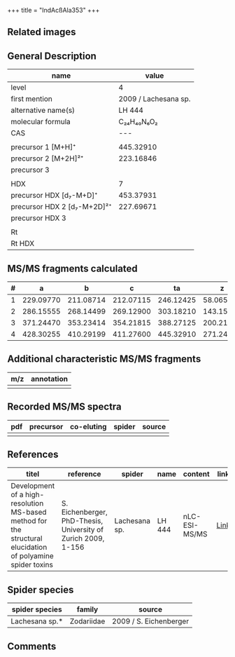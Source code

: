 +++
title = "IndAcßAla353"
+++

## Related images

## General Description

| name                        | value                |
|-----------------------------|----------------------|
| level                       | 4                    |
| first mention               | 2009 / Lachesana sp. |
| alternative name(s)         | LH 444               |
| molecular formula           | C₂₄H₄₀N₆O₂           |
| CAS                         | ---                  |
|                             |                      |
| precursor 1 [M+H]⁺          | 445.32910            |
| precursor 2 [M+2H]²⁺        | 223.16846            |
| precursor 3                 |                      |
|                             |                      |
| HDX                         | 7                    |
| precursor HDX   [d₇-M+D]⁺   | 453.37931            |
| precursor HDX 2 [d₇-M+2D]²⁺ | 227.69671            |
| precursor HDX 3             |                      |
|                             |                      |
| Rt                          |                      |
| Rt HDX                      |                      |

## MS/MS fragments calculated

| # | a         | b         | c         | ta        | z         | y         | tz        |
|---|-----------|-----------|-----------|-----------|-----------|-----------|-----------|
| 1 | 229.09770 | 211.08714 | 212.07115 | 246.12425 | 58.06567  | 41.03912  | 75.09222  |
| 2 | 286.15555 | 268.14499 | 269.12900 | 303.18210 | 143.15482 | 126.12827 | 160.18137 |
| 3 | 371.24470 | 353.23414 | 354.21815 | 388.27125 | 200.21267 | 183.18612 | 217.23922 |
| 4 | 428.30255 | 410.29199 | 411.27600 | 445.32910 | 271.24978 | 254.22323 | 288.27633 |

## Additional characteristic MS/MS fragments

| m/z       | annotation |
|-----------|------------|
|           |            |

## Recorded MS/MS spectra

| pdf | precursor | co-eluting | spider    | source                              |
|-----|-----------|------------|-----------|-------------------------------------|
|     |           |            |           |                                     |

## References

| titel     | reference   | spider    | name   | content  | link |
|-----------|-------------|-----------|--------|----------|-----|
| Development of a high-resolution MS-based method for the structural elucidation of polyamine spider toxins| S. Eichenberger, PhD-Thesis, University of Zurich 2009, 1-156 | Lachesana sp. | LH 444 | nLC-ESI-MS/MS | [Link](https://www.zora.uzh.ch/id/eprint/12787/1/Eichenberger.pdf) |

## Spider species

| spider species | family     | source                 |
|----------------|------------|------------------------|
| Lachesana sp.* | Zodariidae | 2009 / S. Eichenberger |

## Comments